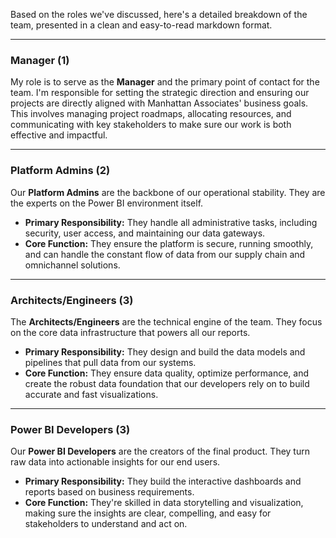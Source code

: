 Based on the roles we've discussed, here's a detailed breakdown of the team, presented in a clean and easy-to-read markdown format.

---

### Manager (1)
My role is to serve as the **Manager** and the primary point of contact for the team. I'm responsible for setting the strategic direction and ensuring our projects are directly aligned with Manhattan Associates' business goals. This involves managing project roadmaps, allocating resources, and communicating with key stakeholders to make sure our work is both effective and impactful.

---

### Platform Admins (2)
Our **Platform Admins** are the backbone of our operational stability. They are the experts on the Power BI environment itself.

* **Primary Responsibility:** They handle all administrative tasks, including security, user access, and maintaining our data gateways.
* **Core Function:** They ensure the platform is secure, running smoothly, and can handle the constant flow of data from our supply chain and omnichannel solutions.

---

### Architects/Engineers (3)
The **Architects/Engineers** are the technical engine of the team. They focus on the core data infrastructure that powers all our reports.

* **Primary Responsibility:** They design and build the data models and pipelines that pull data from our systems.
* **Core Function:** They ensure data quality, optimize performance, and create the robust data foundation that our developers rely on to build accurate and fast visualizations.

---

### Power BI Developers (3)
Our **Power BI Developers** are the creators of the final product. They turn raw data into actionable insights for our end users.

* **Primary Responsibility:** They build the interactive dashboards and reports based on business requirements.
* **Core Function:** They're skilled in data storytelling and visualization, making sure the insights are clear, compelling, and easy for stakeholders to understand and act on.